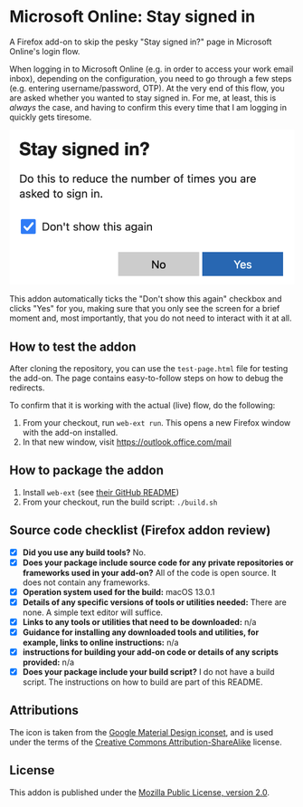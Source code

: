 # Microsoft Online: Stay signed in

A Firefox add-on to skip the pesky "Stay signed in?" page in Microsoft Online's login flow.

When logging in to Microsoft Online (e.g. in order to access your work email inbox),
depending on the configuration, you need to go through a few steps (e.g. entering username/password, OTP).
At the very end of this flow, you are asked whether you wanted to stay signed in.
For me, at least, this is _always_ the case, and having to confirm this every time that I am logging in
quickly gets tiresome.

![Screenshot of the "Stay signed in?" page](./screenshot.png)

This addon automatically ticks the "Don't show this again" checkbox and clicks "Yes" for you,
making sure that you only see the screen for a brief moment and, most importantly, that you
do not need to interact with it at all.

## How to test the addon

After cloning the repository, you can use the `test-page.html` file for testing the add-on.
The page contains easy-to-follow steps on how to debug the redirects.

To confirm that it is working with the actual (live) flow, do the following:

1. From your checkout, run `web-ext run`. This opens a new Firefox window with the add-on installed.
2. In that new window, visit https://outlook.office.com/mail

## How to package the addon

1. Install `web-ext` (see [their GitHub README][web-ext])
2. From your checkout, run the build script: `./build.sh`

## Source code checklist (Firefox addon review)

- [x] **Did you use any build tools?** No.
- [x] **Does your package include source code for any private repositories or frameworks used in your add-on?** All of the code is open source. It does not contain any frameworks.
- [x] **Operation system used for the build:** macOS 13.0.1
- [x] **Details of any specific versions of tools or utilities needed:** There are none. A simple text editor will suffice.
- [x] **Links to any tools or utilities that need to be downloaded:** n/a
- [x] **Guidance for installing any downloaded tools and utilities, for example, links to online instructions:** n/a
- [x] **instructions for building your add-on code or details of any scripts provided:** n/a
- [x] **Does your package include your build script?** I do not have a build script. The instructions on how to build are part of this README.

## Attributions

The icon is taken from the [Google Material Design iconset](https://fonts.google.com/icons),
and is used under the terms of the
[Creative Commons Attribution-ShareAlike](https://creativecommons.org/licenses/by-sa/3.0/) license.

## License

This addon is published under the [Mozilla Public License, version 2.0][license].

[safe-link]: https://docs.microsoft.com/en-us/microsoft-365/business-video/safe-links?view=o365-worldwide
[web-ext]: https://github.com/mozilla/web-ext
[license]: https://www.mozilla.org/en-US/MPL/2.0/

